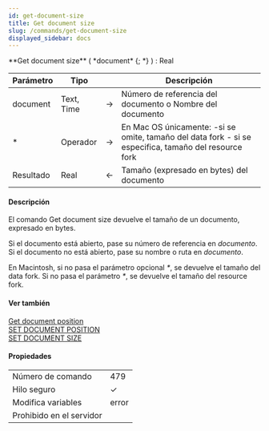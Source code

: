```yaml
---
id: get-document-size
title: Get document size
slug: /commands/get-document-size
displayed_sidebar: docs
---
```


<!--REF #_command_.Get document size.Syntax-->**Get document size** ( *document* {; *} ) : Real<!-- END REF-->
<!--REF #_command_.Get document size.Params-->
| Parámetro | Tipo |  | Descripción |
| --- | --- | --- | --- |
| document | Text, Time | &#8594;  | Número de referencia del documento o Nombre del documento |
| * | Operador | &#8594;  | En Mac OS únicamente: -si se omite, tamaño del data fork - si se especifica, tamaño del resource fork |
| Resultado | Real | &#8592; | Tamaño (expresado en bytes) del documento |

<!-- END REF-->

#### Descripción 

<!--REF #_command_.Get document size.Summary-->El comando Get document size devuelve el tamaño de un documento, expresado en bytes.<!-- END REF--> 

Si el documento está abierto, pase su número de referencia en *documento*.  
Si el documento no está abierto, pase su nombre o ruta en *documento*.

En Macintosh, si no pasa el parámetro opcional *\**, se devuelve el tamaño del data fork. Si no pasa el parámetro *\**, se devuelve el tamaño del resource fork.

#### Ver también 

[Get document position](get-document-position.md)  
[SET DOCUMENT POSITION](set-document-position.md)  
[SET DOCUMENT SIZE](set-document-size.md)  

#### Propiedades
|  |  |
| --- | --- |
| Número de comando | 479 |
| Hilo seguro | &check; |
| Modifica variables | error |
| Prohibido en el servidor ||


